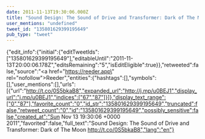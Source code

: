 ```yaml
---
date: 2011-11-13T19:30:06.000Z
title: "Sound Design: The Sound of Drive and Transformer: Dark of The Moon http://t.co/0S5bkaB8″"
user_mentions: "undefined"
tweet_id: "135801629399195649"
pub_type: "tweet"
---
```

{"edit_info":{"initial":{"editTweetIds":["135801629399195649"],"editableUntil":"2011-11-13T20:00:06.178Z","editsRemaining":"5","isEditEligible":true}},"retweeted":false,"source":"<a href=\"https://reeder.app\" rel=\"nofollow\">Reeder</a>","entities":{"hashtags":[],"symbols":[],"user_mentions":[],"urls":[{"url":"http://t.co/0S5bkaB8","expanded_url":"http://j.mp/u0BEJ1","display_url":"j.mp/u0BEJ1","indices":["67","87"]}]},"display_text_range":["0","87"],"favorite_count":"0","id_str":"135801629399195649","truncated":false,"retweet_count":"0","id":"135801629399195649","possibly_sensitive":false,"created_at":"Sun Nov 13 19:30:06 +0000 2011","favorited":false,"full_text":"Sound Design: The Sound of Drive and Transformer: Dark of The Moon http://t.co/0S5bkaB8","lang":"en"}
